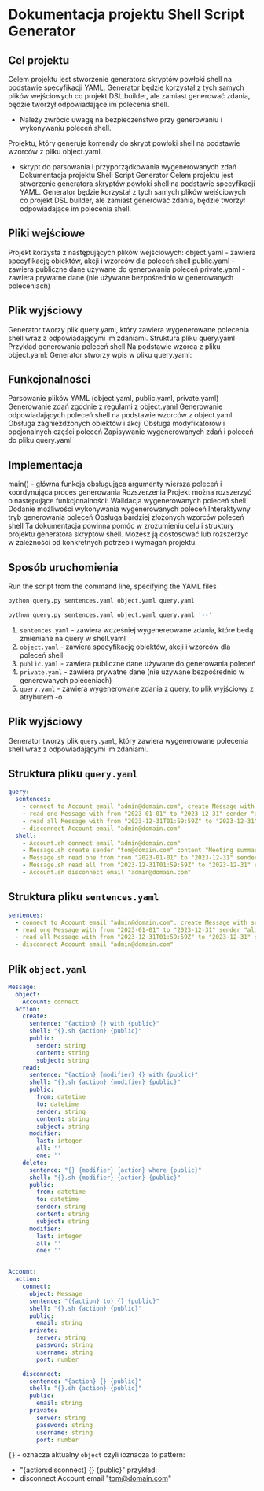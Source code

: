 # Dokumentacja projektu Shell Script Generator

## Cel projektu

Celem projektu jest stworzenie generatora skryptów powłoki shell na podstawie specyfikacji YAML. Generator będzie korzystał z tych samych plików wejściowych co projekt DSL builder, ale zamiast generować zdania, będzie tworzył odpowiadające im polecenia shell.
- Należy zwrócić uwagę na bezpieczeństwo przy generowaniu i wykonywaniu poleceń shell.

Projektu, który generuje komendy do skrypt powłoki shell na podstawie wzorców z pliku object.yaml. 
- skrypt do parsowania i przyporządkowania wygenerowanych zdań
Dokumentacja projektu Shell Script Generator
Celem projektu jest stworzenie generatora skryptów powłoki shell na podstawie specyfikacji YAML. Generator będzie korzystał z tych samych plików wejściowych co projekt DSL builder, ale zamiast generować zdania, będzie tworzył odpowiadające im polecenia shell.

## Pliki wejściowe
Projekt korzysta z następujących plików wejściowych:
object.yaml - zawiera specyfikację obiektów, akcji i wzorców dla poleceń shell
public.yaml - zawiera publiczne dane używane do generowania poleceń
private.yaml - zawiera prywatne dane (nie używane bezpośrednio w generowanych poleceniach)

## Plik wyjściowy
Generator tworzy plik query.yaml, który zawiera wygenerowane polecenia shell wraz z odpowiadającymi im zdaniami.
Struktura pliku query.yaml
Przykład generowania poleceń shell
Na podstawie wzorca z pliku object.yaml:
Generator stworzy wpis w pliku query.yaml:

## Funkcjonalności
Parsowanie plików YAML (object.yaml, public.yaml, private.yaml)
Generowanie zdań zgodnie z regułami z object.yaml
Generowanie odpowiadających poleceń shell na podstawie wzorców z object.yaml
Obsługa zagnieżdżonych obiektów i akcji
Obsługa modyfikatorów i opcjonalnych części poleceń
Zapisywanie wygenerowanych zdań i poleceń do pliku query.yaml


## Implementacja
main() - główna funkcja obsługująca argumenty wiersza poleceń i koordynująca proces generowania
Rozszerzenia
Projekt można rozszerzyć o następujące funkcjonalności:
Walidacja wygenerowanych poleceń shell
Dodanie możliwości wykonywania wygenerowanych poleceń
Interaktywny tryb generowania poleceń
Obsługa bardziej złożonych wzorców poleceń shell
Ta dokumentacja powinna pomóc w zrozumieniu celu i struktury projektu generatora skryptów shell. Możesz ją dostosować lub rozszerzyć w zależności od konkretnych potrzeb i wymagań projektu.



## Sposób uruchomienia
Run the script from the command line, specifying the YAML files 

```bash
python query.py sentences.yaml object.yaml query.yaml
```

```bash
python query.py sentences.yaml object.yaml query.yaml '--'
```

1. `sentences.yaml` - zawiera wcześniej wygenereowane zdania, które bedą zmieniane na query w shell.yaml
2. `object.yaml` - zawiera specyfikację obiektów, akcji i wzorców dla poleceń shell
3. `public.yaml` - zawiera publiczne dane używane do generowania poleceń
4. `private.yaml` - zawiera prywatne dane (nie używane bezpośrednio w generowanych poleceniach)
5. `query.yaml` - zawiera wygenerowane zdania z query, to plik wyjściowy z atrybutem -o

## Plik wyjściowy

Generator tworzy plik `query.yaml`, który zawiera wygenerowane polecenia shell wraz z odpowiadającymi im zdaniami.

## Struktura pliku `query.yaml`

```yaml
query:
  sentences:
    - connect to Account email "admin@domain.com", create Message with sender "tom@domain.com" content "Meeting summary" subject "Weekly Report"
    - read one Message with from "2023-01-01" to "2023-12-31" sender "alice@domain.com"
    - read all Message with from "2023-12-31T01:59:59Z" to "2023-12-31" subject "Weekly Report"
    - disconnect Account email "admin@domain.com"
  shell:
    - Account.sh connect email "admin@domain.com"
    - Message.sh create sender "tom@domain.com" content "Meeting summary" subject "Weekly Report"
    - Message.sh read one from from "2023-01-01" to "2023-12-31" sender "alice@domain.com"
    - Message.sh read all from "2023-12-31T01:59:59Z" to "2023-12-31" subject "Weekly Report"
    - Account.sh disconnect email "admin@domain.com"

```


## Struktura pliku `sentences.yaml`
```yaml
sentences:
  - connect to Account email "admin@domain.com", create Message with sender "tom@domain.com" content "Meeting summary" subject "Weekly Report"
  - read one Message with from "2023-01-01" to "2023-12-31" sender "alice@domain.com"
  - read all Message with from "2023-12-31T01:59:59Z" to "2023-12-31" subject "Weekly Report"
  - disconnect Account email "admin@domain.com"
```



## Plik `object.yaml`

```yaml
Message:
  object:
    Account: connect
  action:
    create:
      sentence: "{action} {} with {public}"
      shell: "{}.sh {action} {public}"
      public:
        sender: string
        content: string
        subject: string
    read:
      sentence: "{action} {modifier} {} with {public}"
      shell: "{}.sh {action} {modifier} {public}"
      public:
        from: datetime
        to: datetime
        sender: string
        content: string
        subject: string
      modifier:
        last: integer
        all: ''
        one: ''
    delete:
      sentence: "{} {modifier} {action} where {public}"
      shell: "{}.sh {modifier} {action} {public}"
      public:
        from: datetime
        to: datetime
        sender: string
        content: string
        subject: string
      modifier:
        last: integer
        all: ''
        one: ''


Account:
  action:
    connect:
      object: Message
      sentence: "({action} to) {} {public}"
      shell: "{}.sh {action} {public}"
      public:
        email: string
      private:
        server: string
        password: string
        username: string
        port: number

    disconnect:
      sentence: "{action} {} {public}"
      shell: "{}.sh {action} {public}"
      public:
        email: string
      private:
        server: string
        password: string
        username: string
        port: number

```

`{}` - oznacza aktualny `object` czyli ioznacza to pattern:
- "{action:disconnect} {} {public}"
przykład:
- disconnect Account email "tom@domain.com"

